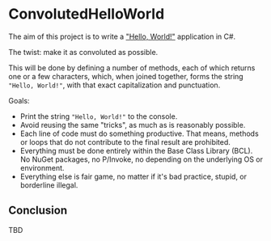 # ConvolutedHelloWorld

The aim of this project is to write a ["Hello, World!"](https://en.wikipedia.org/wiki/%22Hello,_World!%22_program) application in C#.

The twist: make it as convoluted as possible.

This will be done by defining a number of methods, each of which returns one or a few characters, which, when joined together, forms the string `"Hello, World!"`, with that exact capitalization and punctuation.

Goals:

- Print the string `"Hello, World!"` to the console.
- Avoid reusing the same "tricks", as much as is reasonably possible.
- Each line of code must do something productive. That means, methods or loops that do not contribute to the final result are prohibited.
- Everything must be done entirely within the Base Class Library (BCL). No NuGet packages, no P/Invoke, no depending on the underlying OS or environment.
- Everything else is fair game, no matter if it's bad practice, stupid, or borderline illegal.

## Conclusion

TBD
